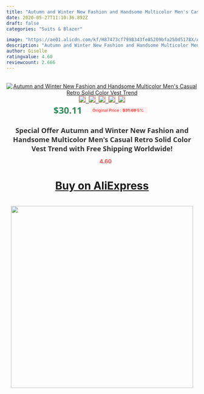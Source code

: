 ```yaml
---
title: "Autumn and Winter New Fashion and Handsome Multicolor Men's Casual Retro Solid Color Vest Trend"
date: 2020-05-27T11:10:36.892Z
draft: false
categories: "Suits & Blazer"

image: "https://ae01.alicdn.com/kf/H87473cf7998343fe85209bfa250d5178X/Autumn-and-Winter-New-Fashion-and-Handsome-Multicolor-Men-s-Casual-Retro-Solid-Color-Vest-Trend.jpg"
description: "Autumn and Winter New Fashion and Handsome Multicolor Men's Casual Retro Solid Color Vest Trend"
author: Giselle
ratingvalue: 4.60
reviewcount: 2.666
---
```

<br>
<div style="text-align: center;">
<a href="https://s.click.aliexpress.com/e/_AFprXn" target="_blank" rel="nofollow noopener noreferrer"><img alt="Autumn and Winter New Fashion and Handsome Multicolor Men's Casual Retro Solid Color Vest Trend" class="magnifier-image" src="https://ae01.alicdn.com/kf/H87473cf7998343fe85209bfa250d5178X/Autumn-and-Winter-New-Fashion-and-Handsome-Multicolor-Men-s-Casual-Retro-Solid-Color-Vest-Trend.jpg_640x640.jpg">
<br>
<img style="border:1px solid salmon" src="https://ae01.alicdn.com/kf/H87473cf7998343fe85209bfa250d5178X/Autumn-and-Winter-New-Fashion-and-Handsome-Multicolor-Men-s-Casual-Retro-Solid-Color-Vest-Trend.jpg_120x120.jpg">&nbsp;&nbsp;<img style="border:1px solid salmon" src="https://ae01.alicdn.com/kf/H983576495f454756902053c006d543c3i/Autumn-and-Winter-New-Fashion-and-Handsome-Multicolor-Men-s-Casual-Retro-Solid-Color-Vest-Trend.jpg_120x120.jpg">&nbsp;&nbsp;<img style="border:1px solid salmon" src="https://ae01.alicdn.com/kf/H6ff660c0ec20471b97b094b14e509e40X/Autumn-and-Winter-New-Fashion-and-Handsome-Multicolor-Men-s-Casual-Retro-Solid-Color-Vest-Trend.jpg_120x120.jpg">&nbsp;&nbsp;<img style="border:1px solid salmon" src="https://ae01.alicdn.com/kf/H957eac7aac194278959be4c2f7472e21C/Autumn-and-Winter-New-Fashion-and-Handsome-Multicolor-Men-s-Casual-Retro-Solid-Color-Vest-Trend.jpg_120x120.jpg">&nbsp;&nbsp;<img style="border:1px solid salmon" src="https://ae01.alicdn.com/kf/Hc6ee37b436dc4ad4ba55c9efe0cd820dT/Autumn-and-Winter-New-Fashion-and-Handsome-Multicolor-Men-s-Casual-Retro-Solid-Color-Vest-Trend.jpg_120x120.jpg"></a></div><br0>
<div style="text-align: center;"><span style="background-color: white; border: 0px; box-sizing: border-box; color: seagreen; display: inline-block; font-family: &quot;open sans&quot; , &quot;arial&quot; , &quot;helvetica&quot; , sans-serif , &quot;heiti&quot;; font-size: 24px; font-stretch: inherit; font-weight: 700; line-height: inherit; margin: 0px 10px 0px 0px; padding: 0px; vertical-align: middle;">$30.11 </span>
<span style="background: rgb(255 , 241 , 241); border-radius: 3px; border: 0px; box-sizing: border-box; color: #ff4747; display: inline-block; font-family: inherit; font-size: 12px; font-stretch: inherit; font-style: inherit; font-variant: inherit; font-weight: 600; line-height: inherit; margin: 0px; padding: 2px 5px; transform: scale(0.9); vertical-align: middle;">Original Price : <b style="text-decoration: line-through;">$31.69 </b> 5%&nbsp;&nbsp;</span></div>
<h1 style="color: #333333; display: inline-block; font-family: &quot;open sans&quot; , &quot;arial&quot; , &quot;helvetica&quot; , sans-serif , &quot;heiti&quot;; font-size: 18px; font-stretch: inherit; font-weight: 700; text-align: center;">Special Offer Autumn and Winter New Fashion and Handsome Multicolor Men's Casual Retro Solid Color Vest Trend with Free Shipping Worldwide!</h1>
<div style="color: #ff4747; text-align: center;">
<img src="https://4.bp.blogspot.com/-M0ZcTcb-5uY/XleCXlxnR4I/AAAAAAAAAEc/OrjgMkXV1oMQFaCRZj5HQwOCBcu3w1FegCPcBGAYYCw/s1600/star.png" style="height: 15px;">&nbsp;<b>4.60</b></div>
<div class="button_cont" align="center"><a class="buynow_a" href="https://s.click.aliexpress.com/e/_AFprXn" target="_blank" rel="nofollow noopener noreferrer"><H1>Buy on AliExpress</H1></a></div><br>
<div class="separator" style="clear: both; text-align: center;">
<img src="https://lh3.googleusercontent.com/-pTy5HemUv9M/XlePHvY0dAI/AAAAAAAAAE4/0nX5iRUoIWY8eMW9Dpxeirr157OZliDIgCLcBGAsYHQ/s1600/badge.gif" width="480">
</div>
